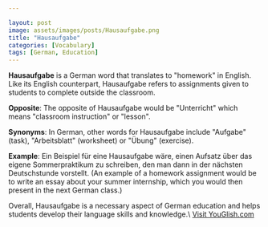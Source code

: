 ```yaml
---

layout: post
image: assets/images/posts/Hausaufgabe.png
title: "Hausaufgabe"
categories: [Vocabulary]
tags: [German, Education]
---
```

**Hausaufgabe** is a German word that translates to "homework" in English. Like its English counterpart, Hausaufgabe refers to assignments given to students to complete outside the classroom.

**Opposite**: The opposite of Hausaufgabe would be "Unterricht" which means "classroom instruction" or "lesson".

**Synonyms**: In German, other words for Hausaufgabe include "Aufgabe" (task), "Arbeitsblatt" (worksheet) or "Übung" (exercise).

**Example**: Ein Beispiel für eine Hausaufgabe wäre, einen Aufsatz über das eigene Sommerpraktikum zu schreiben, den man dann in der nächsten Deutschstunde vorstellt. (An example of a homework assignment would be to write an essay about your summer internship, which you would then present in the next German class.)

Overall, Hausaufgabe is a necessary aspect of German education and helps students develop their language skills and knowledge.\ <a id="yg-widget-0" class="youglish-widget" data-query="Hausaufgabe" data-lang="german" data-components="8412" data-auto-start="0" data-bkg-color="theme_light" data-title="How%20to%20pronounce%20Hausaufgabe%20in%20German"  rel="nofollow" href="https://youglish.com">Visit YouGlish.com</a><script async src="https://youglish.com/public/emb/widget.js" charset="utf-8"></script>